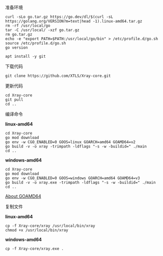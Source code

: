 准备环境

```
curl -sLo go.tar.gz https://go.dev/dl/$(curl -sL https://golang.org/VERSION?m=text|head -1).linux-amd64.tar.gz
rm -rf /usr/local/go
tar -C /usr/local/ -xzf go.tar.gz
rm go.tar.gz
echo -e "export PATH=$PATH:/usr/local/go/bin" > /etc/profile.d/go.sh
source /etc/profile.d/go.sh
go version
```

```
apt install -y git
```

下载代码

```
git clone https://github.com/XTLS/Xray-core.git
```

更新代码

```
cd Xray-core
git pull
cd ..
```

编译命令

**linux-amd64**

```
cd Xray-core
go mod download
go env -w CGO_ENABLED=0 GOOS=linux GOARCH=amd64 GOAMD64=v2
go build -v -o xray -trimpath -ldflags "-s -w -buildid=" ./main
cd ..
```

**windows-amd64**

```
cd Xray-core
go mod download
go env -w CGO_ENABLED=0 GOOS=windows GOARCH=amd64 GOAMD64=v3
go build -v -o xray.exe -trimpath -ldflags "-s -w -buildid=" ./main
cd ..
```

[About GOAMD64](https://github.com/golang/go/wiki/MinimumRequirements#amd64)

复制文件

**linux-amd64**

```
cp -f Xray-core/xray /usr/local/bin/xray
chmod +x /usr/local/bin/xray
```

**windows-amd64**

```
cp -f Xray-core/xray.exe .
```
